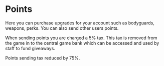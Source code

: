 # Points

Here you can purchase upgrades for your account such as bodyguards, weapons, perks. You can also send other users points.

When sending points you are charged a 5% tax. This tax is removed from the game in to the central game bank which can be accessed and used by staff to fund giveaways.

Points sending tax reduced by 75%.
